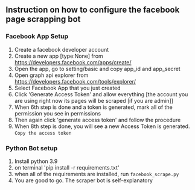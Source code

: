## Instruction on how to configure the facebook page scrapping bot

### Facebook App Setup

1. Create a facebook developer account
2. Create a new app [type:None] from https://developers.facebook.com/apps/create/
3. Open the app, go to setting/basic and copy app_id and app_secret
4. Open graph api explorer from https://developers.facebook.com/tools/explorer/
5. Select Facebook App that you just created
6. Click 'Generate Access Token' and allow everything [the account you are using right now its pages will be
   scraped [if you are admin]]
7. When 6th step is done and a token is generated, mark all of the permission you see in permissions
8. Then again click 'generate access token' and follow the procedure
9. When 8th step is done, you will see a new Access Token is generated.
   ``Copy the access token``

### Python Bot setup

1. Install python 3.9
2. on terminal 'pip install -r requirements.txt'
3. when all of the requirements are installed, run ``facebook_scrape.py``
4. You are good to go. The scraper bot is self-explanatory
